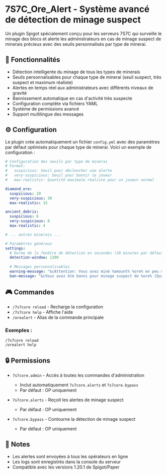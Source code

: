 # 7S7C_Ore_Alert - Système avancé de détection de minage suspect

Un plugin Spigot spécialement conçu pour les serveurs 7S7C qui surveille le minage des blocs et alerte les administrateurs en cas de minage suspect de minerais précieux avec des seuils personnalisés par type de minerai.

## 🚀 Fonctionnalités

- Détection intelligente du minage de tous les types de minerais
- Seuils personnalisables pour chaque type de minerai (seuil suspect, très suspect et maximum réaliste)
- Alertes en temps réel aux administrateurs avec différents niveaux de gravité
- Bannissement automatique en cas d'activité très suspecte
- Configuration complète via fichiers YAML
- Système de permissions avancé
- Support multilingue des messages


## ⚙️ Configuration

Le plugin crée automatiquement un fichier `config.yml` avec des paramètres par défaut optimisés pour chaque type de minerai. Voici un exemple de configuration :

```yaml
# Configuration des seuils par type de minerai
# Format:
#   suspicious: Seuil pour déclencher une alerte
#   very-suspicious: Seuil pour bannir le joueur
#   max-realistic: Quantité maximale réaliste pour un joueur normal

diamond_ore:
  suspicious: 20
  very-suspicious: 30
  max-realistic: 15

ancient_debris:
  suspicious: 6
  very-suspicious: 8
  max-realistic: 4

# ... autres minerais ...

# Paramètres généraux
settings:
  # Durée de la fenêtre de détection en secondes (20 minutes par défaut)
  detection-window: 1200
  
  # Messages personnalisables
  warning-message: "&cAttention: Vous avez miné %amount% %ore% en peu de temps. Soyez prudent !"
  ban-message: "&cVous avez été banni pour minage suspect de %ore% (Quantité: %amount% en 20 minutes)"
```

## 🎮 Commandes

- `/7s7core reload` - Recharge la configuration
- `/7s7core help` - Affiche l'aide
- `/orealert` - Alias de la commande principale

### Exemples :
```
/7s7core reload
/orealert help
```

## 🔒 Permissions

- `7s7core.admin` - Accès à toutes les commandes d'administration
  - Inclut automatiquement `7s7core.alerts` et `7s7core.bypass`
  - Par défaut : OP uniquement

- `7s7core.alerts` - Reçoit les alertes de minage suspect
  - Par défaut : OP uniquement

- `7s7core.bypass` - Contourne la détection de minage suspect
  - Par défaut : OP uniquement

## 📝 Notes

- Les alertes sont envoyées à tous les opérateurs en ligne
- Les logs sont enregistrés dans la console du serveur
- Compatible avec les versions 1.20.1 de Spigot/Paper
